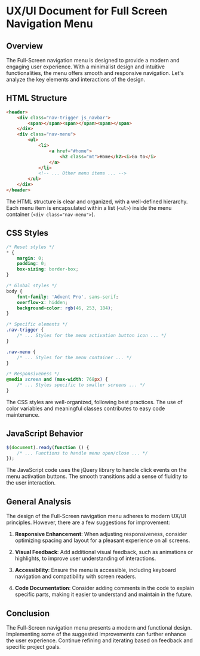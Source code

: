 # UX/UI Document for Full Screen Navigation Menu

## Overview
The Full-Screen navigation menu is designed to provide a modern and engaging user experience. With a minimalist design and intuitive functionalities, the menu offers smooth and responsive navigation. Let's analyze the key elements and interactions of the design.

## HTML Structure
```html
<header>
    <div class="nav-trigger js_navbar">
        <span></span><span></span><span></span>
    </div>
    <div class="nav-menu">
        <ul>
            <li>
                <a href="#home">
                    <h2 class="mt">Home</h2><i>Go to</i>
                </a>
            </li>
            <!-- ... Other menu items ... -->
        </ul>
    </div>
</header>
```

The HTML structure is clear and organized, with a well-defined hierarchy. Each menu item is encapsulated within a list (`<ul>`) inside the menu container (`<div class="nav-menu">`).

## CSS Styles
```css
/* Reset styles */
* {
    margin: 0;
    padding: 0;
    box-sizing: border-box;
}

/* Global styles */
body {
    font-family: 'Advent Pro', sans-serif;
    overflow-x: hidden;
    background-color: rgb(46, 253, 184);
}

/* Specific elements */
.nav-trigger {
    /* ... Styles for the menu activation button icon ... */
}

.nav-menu {
    /* ... Styles for the menu container ... */
}

/* Responsiveness */
@media screen and (max-width: 768px) {
    /* ... Styles specific to smaller screens ... */
}
```

The CSS styles are well-organized, following best practices. The use of color variables and meaningful classes contributes to easy code maintenance.

## JavaScript Behavior
```javascript
$(document).ready(function () {
    /* ... Functions to handle menu open/close ... */
});
```

The JavaScript code uses the jQuery library to handle click events on the menu activation buttons. The smooth transitions add a sense of fluidity to the user interaction.

## General Analysis
The design of the Full-Screen navigation menu adheres to modern UX/UI principles. However, there are a few suggestions for improvement:

1. **Responsive Enhancement**: When adjusting responsiveness, consider optimizing spacing and layout for a pleasant experience on all screens.

2. **Visual Feedback**: Add additional visual feedback, such as animations or highlights, to improve user understanding of interactions.

3. **Accessibility**: Ensure the menu is accessible, including keyboard navigation and compatibility with screen readers.

4. **Code Documentation**: Consider adding comments in the code to explain specific parts, making it easier to understand and maintain in the future.

## Conclusion
The Full-Screen navigation menu presents a modern and functional design. Implementing some of the suggested improvements can further enhance the user experience. Continue refining and iterating based on feedback and specific project goals.
